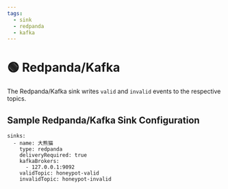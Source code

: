 ```yaml
---
tags:
  - sink
  - redpanda
  - kafka
---
```


# 🟢 Redpanda/Kafka

The Redpanda/Kafka sink writes `valid` and `invalid` events to the respective topics.


## Sample Redpanda/Kafka Sink Configuration

```
sinks:
  - name: 大熊猫
    type: redpanda
    deliveryRequired: true
    kafkaBrokers:
      - 127.0.0.1:9092
    validTopic: honeypot-valid
    invalidTopic: honeypot-invalid
```
